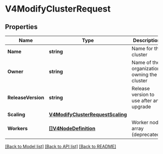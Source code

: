 # V4ModifyClusterRequest

## Properties

Name | Type | Description | Notes
------------ | ------------- | ------------- | -------------
**Name** | **string** | Name for the cluster | [optional] 
**Owner** | **string** | Name of the organization owning the cluster | [optional] 
**ReleaseVersion** | **string** | Release version to use after an upgrade | [optional] 
**Scaling** | [**V4ModifyClusterRequestScaling**](V4ModifyClusterRequest_scaling.md) |  | [optional] 
**Workers** | [**[]V4NodeDefinition**](V4NodeDefinition.md) | Worker node array (deprecated) | [optional] 

[[Back to Model list]](../README.md#documentation-for-models) [[Back to API list]](../README.md#documentation-for-api-endpoints) [[Back to README]](../README.md)


